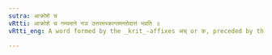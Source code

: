 ```yaml
---
sutra: आक्रोशे च
vRtti: आक्रोशे च गम्यमाने नञ उत्तरमच्क्रान्तमन्तोदात्तं भवति ॥
vRtti_eng: A word formed by the _krit_-affixes अच् or क, preceded by the Negative particle, has acute on the final when one abuses somebody by that word.

---
```

